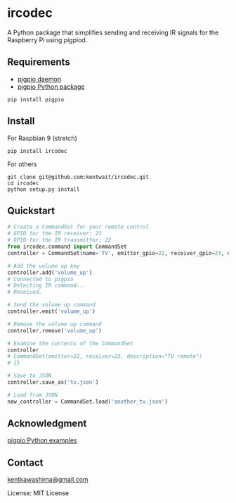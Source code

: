 # ircodec

A Python package that simplifies sending and receiving IR signals for the Raspberry Pi using pigpiod.

## Requirements
- [pigpio daemon](http://abyz.me.uk/rpi/pigpio/pigpiod.html)
- [pigpio Python package](http://abyz.me.uk/rpi/pigpio/python.html)  
```
pip install pigpio
```

## Install
For Raspbian 9 (stretch)
```
pip install ircodec
```

For others
```
git clone git@github.com:kentwait/ircodec.git
cd ircodec
python setup.py install
```

## Quickstart
```python
# Create a CommandSet for your remote control
# GPIO for the IR receiver: 23
# GPIO for the IR transmitter: 22
from ircodec.command import CommandSet
controller = CommandSet(name='TV', emitter_gpio=22, receiver_gpio=23, description='TV remote')

# Add the volume up key
controller.add('volume_up')
# Connected to pigpio
# Detecting IR command...
# Received.

# Send the volume up command
controller.emit('volume_up')

# Remove the volume up command
controller.remove('volume_up')

# Examine the contents of the CommandSet
controller
# CommandSet(emitter=22, receiver=23, description="TV remote")
# {}

# Save to JSON
controller.save_as('tv.json')

# Load from JSON
new_controller = CommandSet.load('another_tv.json')

```

## Acknowledgment
[pigpio Python examples](http://abyz.me.uk/rpi/pigpio/examples.html#Python%20code)

## Contact
kentkawashima@gmail.com


License: MIT License  
